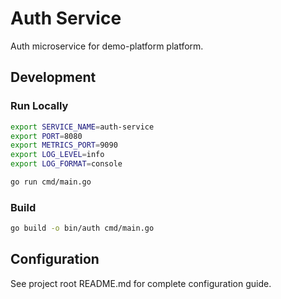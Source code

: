 # Auth Service

Auth microservice for demo-platform platform.

## Development

### Run Locally

```bash
export SERVICE_NAME=auth-service
export PORT=8080
export METRICS_PORT=9090
export LOG_LEVEL=info
export LOG_FORMAT=console

go run cmd/main.go
```

### Build

```bash
go build -o bin/auth cmd/main.go
```

## Configuration

See project root README.md for complete configuration guide.
